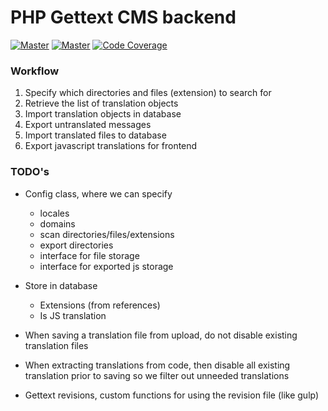 # PHP Gettext CMS backend

[![Master](https://scrutinizer-ci.com/g/printful/php-gettext-cms/badges/quality-score.png?b=master)](https://scrutinizer-ci.com/g/printful/php-gettext-cms/)
[![Master](https://travis-ci.org/printful/php-gettext-cms.svg?branch=master)](https://travis-ci.org/printful/php-gettext-cms#)
[![Code Coverage](https://scrutinizer-ci.com/g/printful/php-gettext-cms/badges/coverage.png?b=master)](https://scrutinizer-ci.com/g/printful/php-gettext-cms/?branch=master)

### Workflow

1. Specify which directories and files (extension) to search for
2. Retrieve the list of translation objects
3. Import translation objects in database
4. Export untranslated messages
5. Import translated files to database
6. Export javascript translations for frontend

### TODO's

* Config class, where we can specify
    * locales
    * domains
    * scan directories/files/extensions
    * export directories
    * interface for file storage
    * interface for exported js storage
    
* Store in database
    * Extensions (from references)
    * Is JS translation
    
* When saving a translation file from upload, do not disable existing translation files
* When extracting translations from code, then disable all existing translation prior to saving so we filter out unneeded translations

* Gettext revisions, custom functions for using the revision file (like gulp)